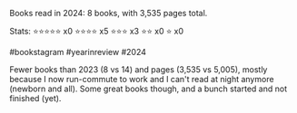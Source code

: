 Books read in 2024: 8 books, with 3,535 pages total.

Stats:
⭐⭐⭐⭐⭐ x0
⭐⭐⭐⭐ x5
⭐⭐⭐ x3
⭐⭐ x0
⭐ x0

#bookstagram #yearinreview #2024

Fewer books than 2023 (8 vs 14) and pages (3,535 vs 5,005), mostly because I now run-commute to work and I can't read at night anymore (newborn and all). Some great books though, and a bunch started and not finished (yet).
